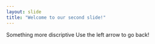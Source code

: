 ```yaml
---
layout: slide
title: "Welcome to our second slide!"
---
```

Something more discriptive
Use the left arrow to go back!
